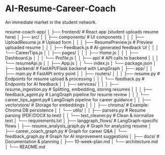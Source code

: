 # AI-Resume-Career-Coach
An immediate market in the student network.

resume-coach-app/
│
├── frontend/                     # React app (student uploads resume here)
│   ├── src/
│   │   ├── components/           # UI components
│   │   │   ├── UploadResume.js   # Upload form
│   │   │   ├── ResumePreview.js  # Preview uploaded resume
│   │   │   ├── Feedback.js       # AI-generated feedback UI
│   │   │   └── CareerTips.js
│   │   ├── pages/
│   │   │   ├── Home.js
│   │   │   ├── Dashboard.js
│   │   │   └── Profile.js
│   │   ├── api/                  # API calls to backend
│   │   │   └── resumeApi.js
│   │   ├── App.js
│   │   └── index.js
│   └── package.json
│
├── backend/                      # FastAPI/Flask backend with LangGraph
│   ├── app/
│   │   ├── main.py               # FastAPI entry point
│   │   ├── routers/
│   │   │   ├── resume.py         # Endpoints for resume upload & processing
│   │   │   └── feedback.py       # Endpoints for AI feedback
│   │   ├── services/
│   │   │   ├── resume_ingestion.py # Splitting, embedding, storing resumes
│   │   │   ├── feedback_agent.py   # LangGraph pipeline for resume review
│   │   │   └── career_tips_agent.py# LangGraph pipeline for career guidance
│   │   ├── vectorstore/          # Storage for embeddings
│   │   │   ├── chroma/           # Example: Chroma DB persistence
│   │   └── utils/
│   │       ├── parsers.py        # Resume parsing (PDF/DOCX to text)
│   │       └── text_cleaner.py   # Clean & normalize text
│   └── requirements.txt
│
├── langgraph_flows/              # LangGraph-specific flows
│   ├── resume_analysis_graph.py  # Graph for analyzing resume
│   ├── career_coach_graph.py     # Graph for career Q&A
│   └── feedback_graph.py         # Graph for AI improvement suggestions
│
├── docs/                         # Documentation & planning
│   ├── 10-week-plan.md
│   └── architecture.md
│
└── README.md

